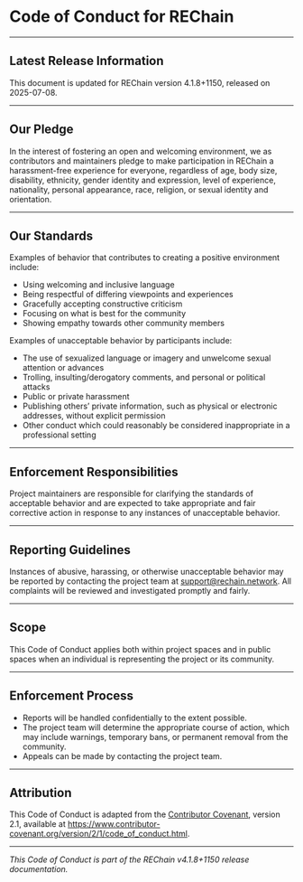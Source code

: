 # Code of Conduct for REChain

---

## Latest Release Information

This document is updated for REChain version 4.1.8+1150, released on 2025-07-08.

---

## Our Pledge

In the interest of fostering an open and welcoming environment, we as contributors and maintainers pledge to make participation in REChain a harassment-free experience for everyone, regardless of age, body size, disability, ethnicity, gender identity and expression, level of experience, nationality, personal appearance, race, religion, or sexual identity and orientation.

---

## Our Standards

Examples of behavior that contributes to creating a positive environment include:

- Using welcoming and inclusive language
- Being respectful of differing viewpoints and experiences
- Gracefully accepting constructive criticism
- Focusing on what is best for the community
- Showing empathy towards other community members

Examples of unacceptable behavior by participants include:

- The use of sexualized language or imagery and unwelcome sexual attention or advances
- Trolling, insulting/derogatory comments, and personal or political attacks
- Public or private harassment
- Publishing others’ private information, such as physical or electronic addresses, without explicit permission
- Other conduct which could reasonably be considered inappropriate in a professional setting

---

## Enforcement Responsibilities

Project maintainers are responsible for clarifying the standards of acceptable behavior and are expected to take appropriate and fair corrective action in response to any instances of unacceptable behavior.

---

## Reporting Guidelines

Instances of abusive, harassing, or otherwise unacceptable behavior may be reported by contacting the project team at support@rechain.network. All complaints will be reviewed and investigated promptly and fairly.

---

## Scope

This Code of Conduct applies both within project spaces and in public spaces when an individual is representing the project or its community.

---

## Enforcement Process

- Reports will be handled confidentially to the extent possible.
- The project team will determine the appropriate course of action, which may include warnings, temporary bans, or permanent removal from the community.
- Appeals can be made by contacting the project team.

---

## Attribution

This Code of Conduct is adapted from the [Contributor Covenant](https://www.contributor-covenant.org), version 2.1, available at https://www.contributor-covenant.org/version/2/1/code_of_conduct.html.

---

*This Code of Conduct is part of the REChain v4.1.8+1150 release documentation.*
